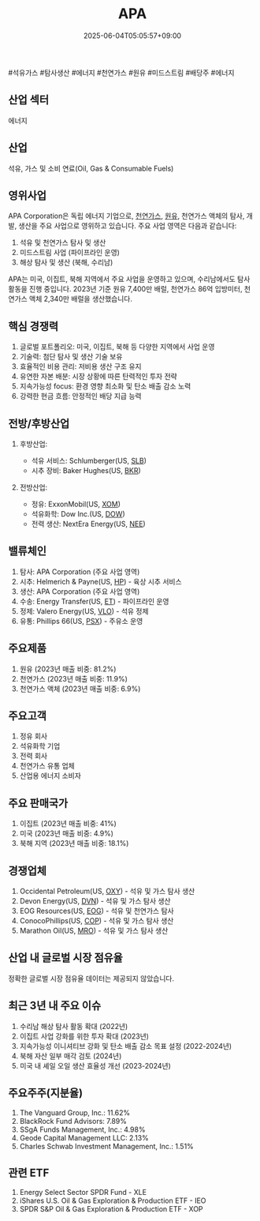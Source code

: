 ﻿---
title: "APA"
date: 2025-06-04T05:05:57+09:00
lastmod: 2025-06-04T05:05:57+09:00
type: docs
sidebar:
  open: true
weight: 77
---
<div style="display:none">
  <meta property="article:published_time" content="2025-06-03T20:05:57Z" />
  <meta property="article:modified_time" content="2025-06-03T20:05:57Z" />
</div>
#석유가스 #탐사생산 #에너지 #천연가스 #원유 #미드스트림 #배당주 #에너지

## 산업 섹터

에너지

## 산업

석유, 가스 및 소비 연료(Oil, Gas & Consumable Fuels)

## 영위사업

APA Corporation은 독립 에너지 기업으로, [천연가스](/industry-study/천연가스/), [원유](/industry-study/원유/), 천연가스 액체의 탐사, 개발, 생산을 주요 사업으로 영위하고 있습니다. 주요 사업 영역은 다음과 같습니다:

1. 석유 및 천연가스 탐사 및 생산
2. 미드스트림 사업 (파이프라인 운영)
3. 해상 탐사 및 생산 (북해, 수리남)

APA는 미국, 이집트, 북해 지역에서 주요 사업을 운영하고 있으며, 수리남에서도 탐사 활동을 진행 중입니다. 2023년 기준 원유 7,400만 배럴, 천연가스 86억 입방미터, 천연가스 액체 2,340만 배럴을 생산했습니다.

## 핵심 경쟁력

1. 글로벌 포트폴리오: 미국, 이집트, 북해 등 다양한 지역에서 사업 운영
2. 기술력: 첨단 탐사 및 생산 기술 보유
3. 효율적인 비용 관리: 저비용 생산 구조 유지
4. 유연한 자본 배분: 시장 상황에 따른 탄력적인 투자 전략
5. 지속가능성 focus: 환경 영향 최소화 및 탄소 배출 감소 노력
6. 강력한 현금 흐름: 안정적인 배당 지급 능력

## 전방/후방산업

1. 후방산업:
    
    - 석유 서비스: Schlumberger(US, [SLB](/company-analysis/slb/))
    - 시추 장비: Baker Hughes(US, [BKR](/company-analysis/bkr/))
    
2. 전방산업:
    
    - 정유: ExxonMobil(US, [XOM](/company-analysis/xom/))
    - 석유화학: Dow Inc.(US, [DOW](/company-analysis/dow/))
    - 전력 생산: NextEra Energy(US, [NEE](/company-analysis/nee/))

## 밸류체인

1. 탐사: APA Corporation (주요 사업 영역)
2. 시추: Helmerich & Payne(US, [HP](/company-analysis/hp/)) - 육상 시추 서비스
3. 생산: APA Corporation (주요 사업 영역)
4. 수송: Energy Transfer(US, [ET](/company-analysis/et/)) - 파이프라인 운영
5. 정제: Valero Energy(US, [VLO](/company-analysis/vlo/)) - 석유 정제
6. 유통: Phillips 66(US, [PSX](/company-analysis/psx/)) - 주유소 운영

## 주요제품

1. 원유 (2023년 매출 비중: 81.2%)
2. 천연가스 (2023년 매출 비중: 11.9%)
3. 천연가스 액체 (2023년 매출 비중: 6.9%)

## 주요고객

1. 정유 회사
2. 석유화학 기업
3. 전력 회사
4. 천연가스 유통 업체
5. 산업용 에너지 소비자

## 주요 판매국가

1. 이집트 (2023년 매출 비중: 41%)
2. 미국 (2023년 매출 비중: 4.9%)
3. 북해 지역 (2023년 매출 비중: 18.1%)

## 경쟁업체

1. Occidental Petroleum(US, [OXY](/company-analysis/oxy/)) - 석유 및 가스 탐사 생산
2. Devon Energy(US, [DVN](/company-analysis/dvn/)) - 석유 및 가스 탐사 생산
3. EOG Resources(US, [EOG](/company-analysis/eog/)) - 석유 및 천연가스 탐사
4. ConocoPhillips(US, [COP](/company-analysis/cop/)) - 석유 및 가스 탐사 생산
5. Marathon Oil(US, [MRO](/industry-study/mro/)) - 석유 및 가스 탐사 생산

## 산업 내 글로벌 시장 점유율

정확한 글로벌 시장 점유율 데이터는 제공되지 않았습니다.

## 최근 3년 내 주요 이슈

1. 수리남 해상 탐사 활동 확대 (2022년)
2. 이집트 사업 강화를 위한 투자 확대 (2023년)
3. 지속가능성 이니셔티브 강화 및 탄소 배출 감소 목표 설정 (2022-2024년)
4. 북해 자산 일부 매각 검토 (2024년)
5. 미국 내 셰일 오일 생산 효율성 개선 (2023-2024년)

## 주요주주(지분율)

1. The Vanguard Group, Inc.: 11.62%
2. BlackRock Fund Advisors: 7.89%
3. SSgA Funds Management, Inc.: 4.98%
4. Geode Capital Management LLC: 2.13%
5. Charles Schwab Investment Management, Inc.: 1.51%

## 관련 ETF

1. Energy Select Sector SPDR Fund - XLE
2. iShares U.S. Oil & Gas Exploration & Production ETF - IEO
3. SPDR S&P Oil & Gas Exploration & Production ETF - XOP
